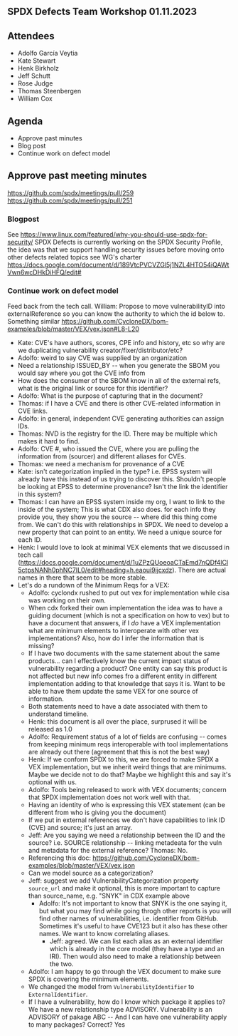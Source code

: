 ## SPDX Defects Team Workshop 01.11.2023

## Attendees
* Adolfo García Veytia
* Kate Stewart
* Henk Birkholz
* Jeff Schutt
* Rose Judge
* Thomas Steenbergen
* William Cox

## Agenda
- Approve past minutes
- Blog post
- Continue work on defect model

## Approve past meeting minutes
https://github.com/spdx/meetings/pull/259
https://github.com/spdx/meetings/pull/251

### Blogpost
See https://www.linux.com/featured/why-you-should-use-spdx-for-security/
SPDX Defects is currently working on the SPDX Security Profile, the idea was that we support handling security issues before moving onto other defects related topics see WG's charter https://docs.google.com/document/d/189VtcPVCVZGl5j1NZL4HTO54iQAWtVwn6wcDHkDiHFQ/edit#

### Continue work on defect model
Feed back from the tech call. 
William: Propose to move vulnerabilityID into externalReference so you can know the authority to which the id below to. Something similar https://github.com/CycloneDX/bom-examples/blob/master/VEX/vex.json#L8-L20
  * Kate: CVE's have authors, scores, CPE info and history, etc so why are we duplicating vulnerability creator/fixer/distributor/etc?
  * Adolfo: weird to say CVE was supplied by an organization
  * Need a relationship ISSUED_BY <CVE issuing authority> -- when you generate the SBOM you would say where you got the CVE info from
  * How does the consumer of the SBOM know in all of the external refs, what is the original link or source for this identifier? 
  * Adolfo: What is the purpose of capturing that in the document?
  * Thomas: if I have a CVE and there is other CVE-related information in CVE links. 
  * Adolfo: in general, independent CVE generating authorities can assign IDs.
  * Thomas: NVD is the registry for the ID. There may be multiple which  makes it hard to find.
  * Adolfo: CVE #, who issued the CVE, where you are pulling the information from (sourcer) and different aliases for CVEs.
  * Thomas: we need a mechanism for provenance of a CVE
  * Kate: isn't categorization implied in the type? i.e. EPSS system will already have this instead of us trying to discover this. Shouldn't people be looking at EPSS to determine provenance? Isn't the link the identifier in this system?
  * Thomas: I can have an EPSS system inside my org, I want to link to the inside of the system; This is what CDX also does. for each info they provide you, they show you the source -- where did this thing come from. We can't do this with relationships in SPDX. We need to develop a new property that can point to an entity. We need a unique source for each ID.
  * Henk: I would love to look at minimal VEX elements that we discussed in tech call (https://docs.google.com/document/d/1uZPzQUoeoaCTaEmd7nQDf4lCl5ctpsNANh0phNC7IL0/edit#heading=h.eaoui9ijcxdz). There are actual names in there that seem to be more stable. 
* Let's do a rundown of the Minimum Reqs for a VEX:
    * Adolfo: cyclondx rushed to put out vex for implementation while cisa was working on their own.
    * When cdx forked their own implementation the idea was to have a guiding document (which is not a specification on how to vex) but to have a document that answers, if I *do* have a VEX implementation what are minimum elements to interoperate with other vex implementations? Also, how do I infer the information that is missing?
    * If I have two documents with the same statement about the same products... can I effectively know the current impact status of vulnerability regarding a product? One entity can say this product is not affected but new info comes fro a different entity in different implementation adding to that knowledge that says it is. Want to be able to have them update the same VEX for one source of information.
    * Both statements need to have a date associated with them to understand timeline.
    * Henk: this document is all over the place, surprused it will be released as 1.0
    * Adolfo: Requirement status of a lot of fields are confusing -- comes from keeping minimum reqs interoperable with tool implementations are already out there (agreement that this is not the best way)
    * Henk: If we conform SPDX to this, we are forced to make SPDX a VEX implementation, but we inherit weird things that are minimums. Maybe we decide not to do that? Maybe we highlight this and say it's optional with us.
    * Adolfo: Tools being released to work with VEX documents; concern that SPDX implementation does not work well with that. 
    * Having an identity of who is expressing this VEX statement (can be different from who is giving you the document)
    * If we put in external references we don't have capabilities to link ID (CVE) and source; it's just an array.
    * Jeff: Are you saying we need a relationship between the ID and the source? i.e. SOURCE relationship -- linking metadeata for the vuln and metadata for the external reference? Thomas: No.
    * Referencing this doc: https://github.com/CycloneDX/bom-examples/blob/master/VEX/vex.json
    * Can we model source as a categorization?
    * Jeff: suggest we add VulnerabilityCategorization property `source_url` and make it optional, this is more important to capture than source_name, e.g. "SNYK" in CDX example above
      * Adolfo: It's not important to know that SNYK is the one saying it, but what you may find while going throgh other reports is you will find other names of vulnerabilities, i.e. identifier from GitHub. Sometimes it's useful to have CVE123 but it also has these other names. We want to know correlating aliases.
        * Jeff: agreed. We can list each alias as an external identifier which is already in the core model (they have a type and an IRI). Then would also need to make a relationship between the two.
    * Adolfo: I am happy to go through the VEX document to make sure SPDX is covering the minimum elements.
    * We changed the model from `VulnerabilityIdentifier` to `ExternalIdentifier`.
    * If I have a vulnerability, how do I know which package it applies to? We have a new relationship type ADVISORY. Vulnerability is an ADVISORY of pakage ABC -- And I can have one vulnerability apply to many packages? Correct? Yes
